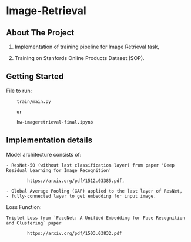 # Image-Retrieval

## About The Project

1) Implementation of training pipeline for Image Retrieval task,

2) Training on Stanfords Online Products Dataset (SOP).

## Getting Started

File to run:

        train/main.py
        
        or 
        
        hw-imageretrieval-final.ipynb

## Implementation details

Model architecture consists of:

    - ResNet-50 (without last classification layer) from paper 'Deep Residual Learning for Image Recognition'
    
            https://arxiv.org/pdf/1512.03385.pdf,
        
    - Global Average Pooling (GAP) applied to the last layer of ResNet,
    - fully-connected layer to get embedding for input image.

Loss Function:

    Triplet Loss from `FaceNet: A Unified Embedding for Face Recognition and Clustering` paper
        
            https://arxiv.org/pdf/1503.03832.pdf
    
